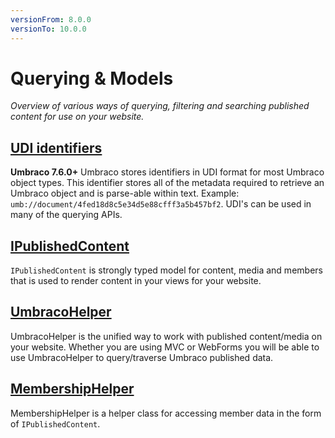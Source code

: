 ```yaml
---
versionFrom: 8.0.0
versionTo: 10.0.0
---
```


# Querying & Models

_Overview of various ways of querying, filtering and searching published content for use on your website._

## [UDI identifiers](Udi.md)

**Umbraco 7.6.0+** Umbraco stores identifiers in UDI format for most Umbraco object types. This identifier stores all of the metadata required to retrieve an Umbraco object and is parse-able within text. Example: `umb://document/4fed18d8c5e34d5e88cfff3a5b457bf2`. UDI's can be used in many of the querying APIs.

## [IPublishedContent](IPublishedContent/index.md)

`IPublishedContent` is strongly typed model for content, media and members that is used to render content in your views for your website.

## [UmbracoHelper](UmbracoHelper/index.md)

UmbracoHelper is the unified way to work with published content/media on your website.
Whether you are using MVC or WebForms you will be able to use UmbracoHelper to query/traverse Umbraco published data.

## [MembershipHelper](MemberShipHelper/index.md)

MembershipHelper is a helper class for accessing member data in the form of `IPublishedContent`.
